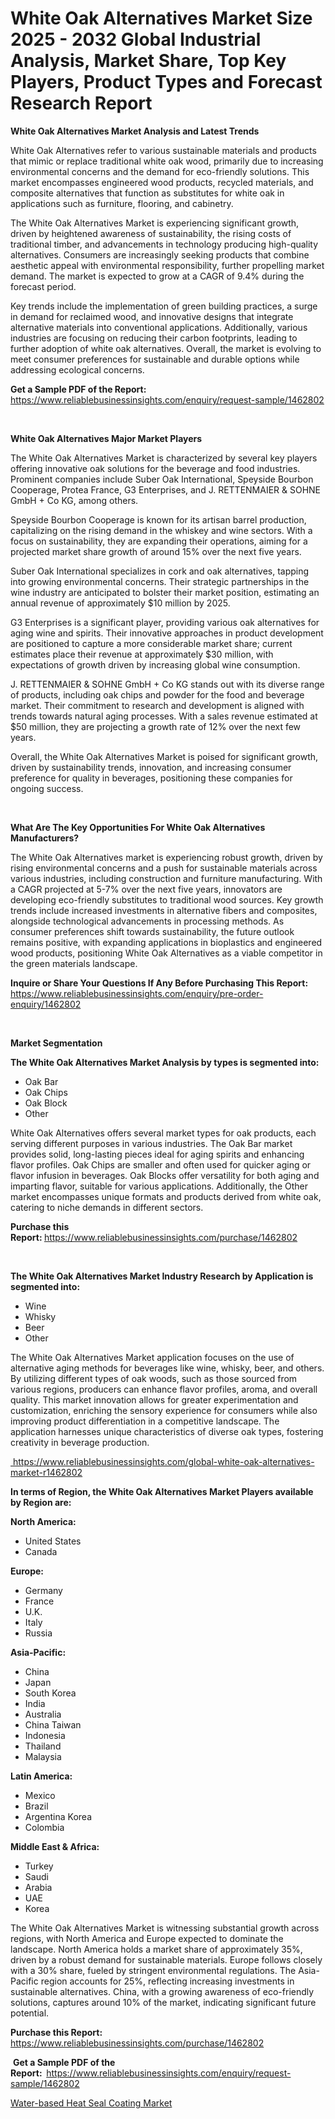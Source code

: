 <p><h1>White Oak Alternatives Market Size 2025 - 2032 Global Industrial Analysis, Market Share, Top Key Players, Product Types and Forecast Research Report</h1></p><p><strong>White Oak Alternatives Market Analysis and Latest Trends</strong></p>
<p><p>White Oak Alternatives refer to various sustainable materials and products that mimic or replace traditional white oak wood, primarily due to increasing environmental concerns and the demand for eco-friendly solutions. This market encompasses engineered wood products, recycled materials, and composite alternatives that function as substitutes for white oak in applications such as furniture, flooring, and cabinetry.</p><p>The White Oak Alternatives Market is experiencing significant growth, driven by heightened awareness of sustainability, the rising costs of traditional timber, and advancements in technology producing high-quality alternatives. Consumers are increasingly seeking products that combine aesthetic appeal with environmental responsibility, further propelling market demand. The market is expected to grow at a CAGR of 9.4% during the forecast period. </p><p>Key trends include the implementation of green building practices, a surge in demand for reclaimed wood, and innovative designs that integrate alternative materials into conventional applications. Additionally, various industries are focusing on reducing their carbon footprints, leading to further adoption of white oak alternatives. Overall, the market is evolving to meet consumer preferences for sustainable and durable options while addressing ecological concerns.</p></p>
<p><strong>Get a Sample PDF of the Report:&nbsp;</strong> <a href="https://www.reliablebusinessinsights.com/enquiry/request-sample/1462802?utm_campaign=2099&utm_medium=2&utm_source=Github&utm_content=ia&utm_term=03042025&utm_id=white-oak-alternatives">https://www.reliablebusinessinsights.com/enquiry/request-sample/1462802</a></p>
<p>&nbsp;</p>
<p><strong>White Oak Alternatives Major Market Players</strong></p>
<p><p>The White Oak Alternatives Market is characterized by several key players offering innovative oak solutions for the beverage and food industries. Prominent companies include Suber Oak International, Speyside Bourbon Cooperage, Protea France, G3 Enterprises, and J. RETTENMAIER & SOHNE GmbH + Co KG, among others.</p><p>Speyside Bourbon Cooperage is known for its artisan barrel production, capitalizing on the rising demand in the whiskey and wine sectors. With a focus on sustainability, they are expanding their operations, aiming for a projected market share growth of around 15% over the next five years.</p><p>Suber Oak International specializes in cork and oak alternatives, tapping into growing environmental concerns. Their strategic partnerships in the wine industry are anticipated to bolster their market position, estimating an annual revenue of approximately $10 million by 2025.</p><p>G3 Enterprises is a significant player, providing various oak alternatives for aging wine and spirits. Their innovative approaches in product development are positioned to capture a more considerable market share; current estimates place their revenue at approximately $30 million, with expectations of growth driven by increasing global wine consumption.</p><p>J. RETTENMAIER & SOHNE GmbH + Co KG stands out with its diverse range of products, including oak chips and powder for the food and beverage market. Their commitment to research and development is aligned with trends towards natural aging processes. With a sales revenue estimated at $50 million, they are projecting a growth rate of 12% over the next few years.</p><p>Overall, the White Oak Alternatives Market is poised for significant growth, driven by sustainability trends, innovation, and increasing consumer preference for quality in beverages, positioning these companies for ongoing success.</p></p>
<p>&nbsp;</p>
<p><strong>What Are The Key Opportunities For White Oak Alternatives Manufacturers?</strong></p>
<p><p>The White Oak Alternatives market is experiencing robust growth, driven by rising environmental concerns and a push for sustainable materials across various industries, including construction and furniture manufacturing. With a CAGR projected at 5-7% over the next five years, innovators are developing eco-friendly substitutes to traditional wood sources. Key growth trends include increased investments in alternative fibers and composites, alongside technological advancements in processing methods. As consumer preferences shift towards sustainability, the future outlook remains positive, with expanding applications in bioplastics and engineered wood products, positioning White Oak Alternatives as a viable competitor in the green materials landscape.</p></p>
<p><strong>Inquire or Share Your Questions If Any Before Purchasing This Report:</strong> <a href="https://www.reliablebusinessinsights.com/enquiry/pre-order-enquiry/1462802?utm_campaign=2099&utm_medium=2&utm_source=Github&utm_content=ia&utm_term=03042025&utm_id=white-oak-alternatives">https://www.reliablebusinessinsights.com/enquiry/pre-order-enquiry/1462802</a></p>
<p>&nbsp;</p>
<p><strong>Market Segmentation</strong></p>
<p><strong>The White Oak Alternatives Market Analysis by types is segmented into:</strong></p>
<p><ul><li>Oak Bar</li><li>Oak Chips</li><li>Oak Block</li><li>Other</li></ul></p>
<p><p>White Oak Alternatives offers several market types for oak products, each serving different purposes in various industries. The Oak Bar market provides solid, long-lasting pieces ideal for aging spirits and enhancing flavor profiles. Oak Chips are smaller and often used for quicker aging or flavor infusion in beverages. Oak Blocks offer versatility for both aging and imparting flavor, suitable for various applications. Additionally, the Other market encompasses unique formats and products derived from white oak, catering to niche demands in different sectors.</p></p>
<p><strong>Purchase this Report:&nbsp;</strong><a href="https://www.reliablebusinessinsights.com/purchase/1462802?utm_campaign=2099&utm_medium=2&utm_source=Github&utm_content=ia&utm_term=03042025&utm_id=white-oak-alternatives">https://www.reliablebusinessinsights.com/purchase/1462802</a></p>
<p>&nbsp;</p>
<p><strong>The White Oak Alternatives Market Industry Research by Application is segmented into:</strong></p>
<p><ul><li>Wine</li><li>Whisky</li><li>Beer</li><li>Other</li></ul></p>
<p><p>The White Oak Alternatives Market application focuses on the use of alternative aging methods for beverages like wine, whisky, beer, and others. By utilizing different types of oak woods, such as those sourced from various regions, producers can enhance flavor profiles, aroma, and overall quality. This market innovation allows for greater experimentation and customization, enriching the sensory experience for consumers while also improving product differentiation in a competitive landscape. The application harnesses unique characteristics of diverse oak types, fostering creativity in beverage production.</p></p>
<p><a href="https://www.reliablebusinessinsights.com/global-white-oak-alternatives-market-r1462802?utm_campaign=2099&utm_medium=2&utm_source=Github&utm_content=ia&utm_term=03042025&utm_id=white-oak-alternatives">&nbsp;https://www.reliablebusinessinsights.com/global-white-oak-alternatives-market-r1462802</a></p>
<p><strong>In terms of Region, the White Oak Alternatives Market Players available by Region are:</strong></p>
<p>
    <p> <strong> North America: </strong>
        <ul>
            <li>United States</li>
            <li>Canada</li>
        </ul>
        </p> 
    <p> <strong> Europe: </strong>
        <ul>
            <li>Germany</li>
            <li>France</li>
            <li>U.K.</li>
            <li>Italy</li>
            <li>Russia</li>
        </ul>
        </p> 
    <p> <strong> Asia-Pacific: </strong>
        <ul>
            <li>China</li>
            <li>Japan</li>
            <li>South Korea</li>
            <li>India</li>
            <li>Australia</li>
            <li>China Taiwan</li>
            <li>Indonesia</li>
            <li>Thailand</li>
            <li>Malaysia</li>
        </ul>
        </p> 
    <p> <strong> Latin America: </strong>
        <ul>
            <li>Mexico</li>
            <li>Brazil</li>
            <li>Argentina Korea</li>
            <li>Colombia</li>
        </ul>
        </p> 
    <p> <strong> Middle East & Africa: </strong>
        <ul>
            <li>Turkey</li>
            <li>Saudi</li>
            <li>Arabia</li>
            <li>UAE</li>
            <li>Korea</li>
        </ul>
    </p>
    </p>
<p><p>The White Oak Alternatives Market is witnessing substantial growth across regions, with North America and Europe expected to dominate the landscape. North America holds a market share of approximately 35%, driven by a robust demand for sustainable materials. Europe follows closely with a 30% share, fueled by stringent environmental regulations. The Asia-Pacific region accounts for 25%, reflecting increasing investments in sustainable alternatives. China, with a growing awareness of eco-friendly solutions, captures around 10% of the market, indicating significant future potential.</p></p>
<p><strong>Purchase this Report: </strong><a href="https://www.reliablebusinessinsights.com/purchase/1462802?utm_campaign=2099&utm_medium=2&utm_source=Github&utm_content=ia&utm_term=03042025&utm_id=white-oak-alternatives">https://www.reliablebusinessinsights.com/purchase/1462802</a></p>
<p>&nbsp;<strong>Get a Sample PDF of the Report:&nbsp;&nbsp;</strong><a href="https://www.reliablebusinessinsights.com/enquiry/request-sample/1462802?utm_campaign=2099&utm_medium=2&utm_source=Github&utm_content=ia&utm_term=03042025&utm_id=white-oak-alternatives">https://www.reliablebusinessinsights.com/enquiry/request-sample/1462802</a></p>
<p><strong></strong></p>
<p><p><a href="https://github.com/angelajermaine/Market-Research-Report-List-6/blob/main/water-based-heat-seal-coating-market.md?utm_campaign=2099&utm_medium=2&utm_source=Github&utm_content=ia&utm_term=03042025&utm_id=white-oak-alternatives">Water-based Heat Seal Coating Market</a></p></p>